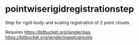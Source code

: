pointwiserigidregistrationstep
==============================

Step for rigid-body and scaling registration of 2 point clouds.

Requires https://bitbucket.org/jangle/gias, https://bitbucket.org/jangle/mappluginutils

